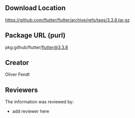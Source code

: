 ## Download Location

https://github.com/flutter/flutter/archive/refs/tags/3.3.8.tar.gz

## Package URL (purl)

pkg:github/flutter/flutter@3.3.8

## Creator

Oliver Fendt

## Reviewers

The information was reviewed by:

* add reviewer here
